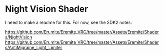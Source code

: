 # Night Vision Shader

I need to make a readme for this.  For now, see the SDK2 notes:

https://github.com/Erumite/Eremite_VRC/tree/master/Assets/Eremite/Shaders/NightVision
https://github.com/Erumite/Eremite_VRC/tree/master/Assets/Eremite/Shaders/AntiMigraine_Light_Limiter

